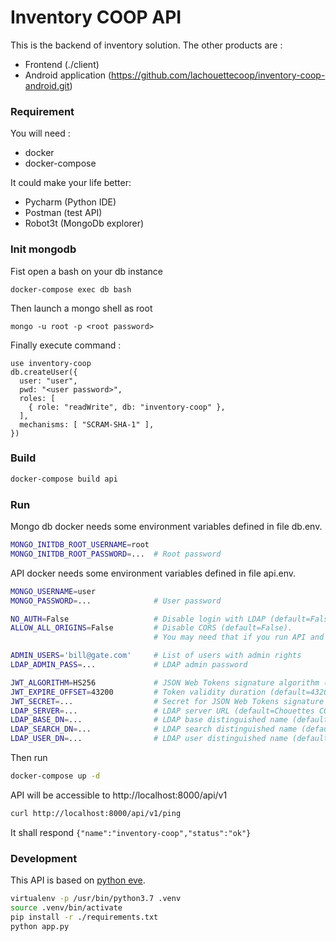 # Inventory COOP API
This is the backend of inventory solution.
The other products are :
- Frontend (./client)
- Android application (https://github.com/lachouettecoop/inventory-coop-android.git)

### Requirement
You will need :
- docker
- docker-compose

It could make your life better:
- Pycharm (Python IDE)
- Postman (test API)
- Robot3t (MongoDb explorer)

### Init mongodb
Fist open a bash on your db instance
```
docker-compose exec db bash
```

Then launch a mongo shell as root
```
mongo -u root -p <root password>
```

Finally execute command :
```
use inventory-coop
db.createUser({
  user: "user",
  pwd: "<user password>",
  roles: [
    { role: "readWrite", db: "inventory-coop" },
  ],
  mechanisms: [ "SCRAM-SHA-1" ],
})
```

### Build

```bash
docker-compose build api
```

### Run
Mongo db docker needs some environment variables defined in file db.env.
```bash
MONGO_INITDB_ROOT_USERNAME=root
MONGO_INITDB_ROOT_PASSWORD=...  # Root password
```

API docker needs some environment variables defined in file api.env.
```bash
MONGO_USERNAME=user
MONGO_PASSWORD=...              # User password

NO_AUTH=False                   # Disable login with LDAP (default=False)
ALLOW_ALL_ORIGINS=False         # Disable CORS (default=False).
                                # You may need that if you run API and CLIENT separately (dev).

ADMIN_USERS='bill@gate.com'     # List of users with admin rights
LDAP_ADMIN_PASS=...             # LDAP admin password

JWT_ALGORITHM=HS256             # JSON Web Tokens signature algorithm (default=HS256)
JWT_EXPIRE_OFFSET=43200         # Token validity duration (default=43200)
JWT_SECRET=...                  # Secret for JSON Web Tokens signature
LDAP_SERVER=...                 # LDAP server URL (default=Chouettes COOP's one)
LDAP_BASE_DN=...                # LDAP base distinguished name (default=Chouettes COOP's one)
LDAP_SEARCH_DN=...              # LDAP search distinguished name (default=Chouettes COOP's one)
LDAP_USER_DN=...                # LDAP user distinguished name (default=Chouettes COOP's one)
```
Then run
```bash
docker-compose up -d
```

API will be accessible to http://localhost:8000/api/v1
```bash
curl http://localhost:8000/api/v1/ping
```
It shall respond `{"name":"inventory-coop","status":"ok"}`

### Development
This API is based on [python eve](http://docs.python-eve.org/en/latest/).
```bash
virtualenv -p /usr/bin/python3.7 .venv
source .venv/bin/activate
pip install -r ./requirements.txt
python app.py
```
